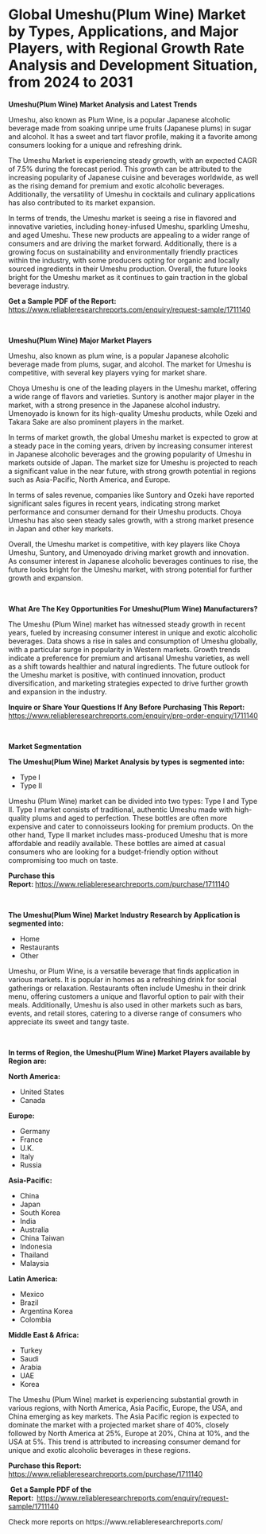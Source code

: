 <p><h1>Global Umeshu(Plum Wine) Market by Types, Applications, and Major Players, with Regional Growth Rate Analysis and Development Situation, from 2024 to 2031</h1></p><p><strong>Umeshu(Plum Wine) Market Analysis and Latest Trends</strong></p>
<p><p>Umeshu, also known as Plum Wine, is a popular Japanese alcoholic beverage made from soaking unripe ume fruits (Japanese plums) in sugar and alcohol. It has a sweet and tart flavor profile, making it a favorite among consumers looking for a unique and refreshing drink.</p><p>The Umeshu Market is experiencing steady growth, with an expected CAGR of 7.5% during the forecast period. This growth can be attributed to the increasing popularity of Japanese cuisine and beverages worldwide, as well as the rising demand for premium and exotic alcoholic beverages. Additionally, the versatility of Umeshu in cocktails and culinary applications has also contributed to its market expansion.</p><p>In terms of trends, the Umeshu market is seeing a rise in flavored and innovative varieties, including honey-infused Umeshu, sparkling Umeshu, and aged Umeshu. These new products are appealing to a wider range of consumers and are driving the market forward. Additionally, there is a growing focus on sustainability and environmentally friendly practices within the industry, with some producers opting for organic and locally sourced ingredients in their Umeshu production. Overall, the future looks bright for the Umeshu market as it continues to gain traction in the global beverage industry.</p></p>
<p><strong>Get a Sample PDF of the Report:&nbsp;</strong> <a href="https://www.reliableresearchreports.com/enquiry/request-sample/1711140">https://www.reliableresearchreports.com/enquiry/request-sample/1711140</a></p>
<p>&nbsp;</p>
<p><strong>Umeshu(Plum Wine) Major Market Players</strong></p>
<p><p>Umeshu, also known as plum wine, is a popular Japanese alcoholic beverage made from plums, sugar, and alcohol. The market for Umeshu is competitive, with several key players vying for market share.</p><p>Choya Umeshu is one of the leading players in the Umeshu market, offering a wide range of flavors and varieties. Suntory is another major player in the market, with a strong presence in the Japanese alcohol industry. Umenoyado is known for its high-quality Umeshu products, while Ozeki and Takara Sake are also prominent players in the market.</p><p>In terms of market growth, the global Umeshu market is expected to grow at a steady pace in the coming years, driven by increasing consumer interest in Japanese alcoholic beverages and the growing popularity of Umeshu in markets outside of Japan. The market size for Umeshu is projected to reach a significant value in the near future, with strong growth potential in regions such as Asia-Pacific, North America, and Europe.</p><p>In terms of sales revenue, companies like Suntory and Ozeki have reported significant sales figures in recent years, indicating strong market performance and consumer demand for their Umeshu products. Choya Umeshu has also seen steady sales growth, with a strong market presence in Japan and other key markets.</p><p>Overall, the Umeshu market is competitive, with key players like Choya Umeshu, Suntory, and Umenoyado driving market growth and innovation. As consumer interest in Japanese alcoholic beverages continues to rise, the future looks bright for the Umeshu market, with strong potential for further growth and expansion.</p></p>
<p>&nbsp;</p>
<p><strong>What Are The Key Opportunities For Umeshu(Plum Wine) Manufacturers?</strong></p>
<p><p>The Umeshu (Plum Wine) market has witnessed steady growth in recent years, fueled by increasing consumer interest in unique and exotic alcoholic beverages. Data shows a rise in sales and consumption of Umeshu globally, with a particular surge in popularity in Western markets. Growth trends indicate a preference for premium and artisanal Umeshu varieties, as well as a shift towards healthier and natural ingredients. The future outlook for the Umeshu market is positive, with continued innovation, product diversification, and marketing strategies expected to drive further growth and expansion in the industry.</p></p>
<p><strong>Inquire or Share Your Questions If Any Before Purchasing This Report:</strong> <a href="https://www.reliableresearchreports.com/enquiry/pre-order-enquiry/1711140">https://www.reliableresearchreports.com/enquiry/pre-order-enquiry/1711140</a></p>
<p>&nbsp;</p>
<p><strong>Market Segmentation</strong></p>
<p><strong>The Umeshu(Plum Wine) Market Analysis by types is segmented into:</strong></p>
<p><ul><li>Type I</li><li>Type II</li></ul></p>
<p><p>Umeshu (Plum Wine) market can be divided into two types: Type I and Type II. Type I market consists of traditional, authentic Umeshu made with high-quality plums and aged to perfection. These bottles are often more expensive and cater to connoisseurs looking for premium products. On the other hand, Type II market includes mass-produced Umeshu that is more affordable and readily available. These bottles are aimed at casual consumers who are looking for a budget-friendly option without compromising too much on taste.</p></p>
<p><strong>Purchase this Report:&nbsp;</strong><a href="https://www.reliableresearchreports.com/purchase/1711140">https://www.reliableresearchreports.com/purchase/1711140</a></p>
<p>&nbsp;</p>
<p><strong>The Umeshu(Plum Wine) Market Industry Research by Application is segmented into:</strong></p>
<p><ul><li>Home</li><li>Restaurants</li><li>Other</li></ul></p>
<p><p>Umeshu, or Plum Wine, is a versatile beverage that finds application in various markets. It is popular in homes as a refreshing drink for social gatherings or relaxation. Restaurants often include Umeshu in their drink menu, offering customers a unique and flavorful option to pair with their meals. Additionally, Umeshu is also used in other markets such as bars, events, and retail stores, catering to a diverse range of consumers who appreciate its sweet and tangy taste.</p></p>
<p>&nbsp;</p>
<p><strong>In terms of Region, the Umeshu(Plum Wine) Market Players available by Region are:</strong></p>
<p>
    <p> <strong> North America: </strong>
        <ul>
            <li>United States</li>
            <li>Canada</li>
        </ul>
        </p> 
    <p> <strong> Europe: </strong>
        <ul>
            <li>Germany</li>
            <li>France</li>
            <li>U.K.</li>
            <li>Italy</li>
            <li>Russia</li>
        </ul>
        </p> 
    <p> <strong> Asia-Pacific: </strong>
        <ul>
            <li>China</li>
            <li>Japan</li>
            <li>South Korea</li>
            <li>India</li>
            <li>Australia</li>
            <li>China Taiwan</li>
            <li>Indonesia</li>
            <li>Thailand</li>
            <li>Malaysia</li>
        </ul>
        </p> 
    <p> <strong> Latin America: </strong>
        <ul>
            <li>Mexico</li>
            <li>Brazil</li>
            <li>Argentina Korea</li>
            <li>Colombia</li>
        </ul>
        </p> 
    <p> <strong> Middle East & Africa: </strong>
        <ul>
            <li>Turkey</li>
            <li>Saudi</li>
            <li>Arabia</li>
            <li>UAE</li>
            <li>Korea</li>
        </ul>
    </p>
    </p>
<p><p>The Umeshu (Plum Wine) market is experiencing substantial growth in various regions, with North America, Asia Pacific, Europe, the USA, and China emerging as key markets. The Asia Pacific region is expected to dominate the market with a projected market share of 40%, closely followed by North America at 25%, Europe at 20%, China at 10%, and the USA at 5%. This trend is attributed to increasing consumer demand for unique and exotic alcoholic beverages in these regions.</p></p>
<p><strong>Purchase this Report: </strong><a href="https://www.reliableresearchreports.com/purchase/1711140">https://www.reliableresearchreports.com/purchase/1711140</a></p>
<p>&nbsp;<strong>Get a Sample PDF of the Report:&nbsp;&nbsp;</strong><a href="https://www.reliableresearchreports.com/enquiry/request-sample/1711140">https://www.reliableresearchreports.com/enquiry/request-sample/1711140</a></p>
<p><strong></strong></p>
<p>Check more reports on https://www.reliableresearchreports.com/</p>